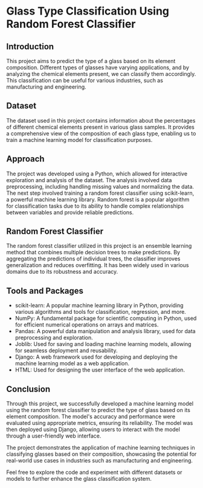 # Glass Type Classification Using Random Forest Classifier

## Introduction
This project aims to predict the type of a glass based on its element composition. Different types of glasses have varying applications, and by analyzing the chemical elements present, we can classify them accordingly. This classification can be useful for various industries, such as manufacturing and engineering.

## Dataset
The dataset used in this project contains information about the percentages of different chemical elements present in various glass samples. It provides a comprehensive view of the composition of each glass type, enabling us to train a machine learning model for classification purposes.

## Approach
The project was developed using a Python, which allowed for interactive exploration and analysis of the dataset. The analysis involved data preprocessing, including handling missing values and normalizing the data. The next step involved training a random forest classifier using scikit-learn, a powerful machine learning library. Random forest is a popular algorithm for classification tasks due to its ability to handle complex relationships between variables and provide reliable predictions.

## Random Forest Classifier
The random forest classifier utilized in this project is an ensemble learning method that combines multiple decision trees to make predictions. By aggregating the predictions of individual trees, the classifier improves generalization and reduces overfitting. It has been widely used in various domains due to its robustness and accuracy.

## Tools and Packages
- scikit-learn: A popular machine learning library in Python, providing various algorithms and tools for classification, regression, and more.
- NumPy: A fundamental package for scientific computing in Python, used for efficient numerical operations on arrays and matrices.
- Pandas: A powerful data manipulation and analysis library, used for data preprocessing and exploration.
- Joblib: Used for saving and loading machine learning models, allowing for seamless deployment and reusability.
- Django: A web framework used for developing and deploying the machine learning model as a web application.
- HTML: Used for designing the user interface of the web application.

## Conclusion
Through this project, we successfully developed a machine learning model using the random forest classifier to predict the type of glass based on its element composition. The model's accuracy and performance were evaluated using appropriate metrics, ensuring its reliability. The model was then deployed using Django, allowing users to interact with the model through a user-friendly web interface.

The project demonstrates the application of machine learning techniques in classifying glasses based on their composition, showcasing the potential for real-world use cases in industries such as manufacturing and engineering.

Feel free to explore the code and experiment with different datasets or models to further enhance the glass classification system.

